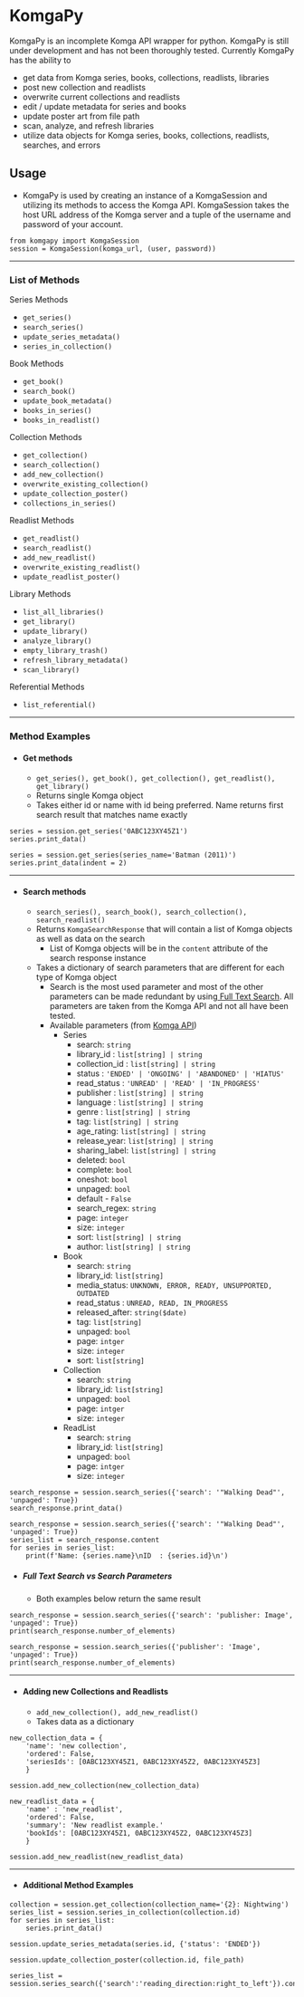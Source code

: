 # KomgaPy

KomgaPy is an incomplete Komga API wrapper for python. KomgaPy is still under development and has not been thoroughly tested. Currently KomgaPy has the ability to

- get data from Komga series, books, collections, readlists, libraries
- post new collection and readlists
- overwrite current collections and readlists
- edit / update metadata for series and books
- update poster art from file path
- scan, analyze, and refresh libraries
- utilize data objects for Komga series, books, collections, readlists, searches, and errors

## **Usage**

- KomgaPy is used by creating an instance of a KomgaSession and utilizing its methods to access the Komga API. KomgaSession takes the host URL address of the Komga server and a tuple of the username and password of your account.

```
from komgapy import KomgaSession
session = KomgaSession(komga_url, (user, password))
```
---
### List of Methods

 Series Methods
- `get_series()`
- `search_series()`
- `update_series_metadata()`
- `series_in_collection()`

Book Methods
- `get_book()`
- `search_book()`
- `update_book_metadata()`
- `books_in_series()`
- `books_in_readlist()`

Collection Methods
- `get_collection()`
- `search_collection()`
- `add_new_collection()`
- `overwrite_existing_collection()`
- `update_collection_poster()`
- `collections_in_series()`

Readlist Methods
- `get_readlist()`
- `search_readlist()`
- `add_new_readlist()`
- `overwrite_existing_readlist()`
- `update_readlist_poster()`

Library Methods
- `list_all_libraries()`
- `get_library()`
- `update_library()`
- `analyze_library()`
- `empty_library_trash()`
- `refresh_library_metadata()`
- `scan_library()`

Referential Methods
- `list_referential()`
---
### Method Examples

- #### Get methods
    - `get_series(), get_book(), get_collection(), get_readlist(), get_library()`
    - Returns single Komga object
    - Takes either id or name with id being preferred. Name returns first search result that matches name exactly

```
series = session.get_series('0ABC123XY45Z1')
series.print_data()
```

```
series = session.get_series(series_name='Batman (2011)')
series.print_data(indent = 2)
```


---
- #### Search methods
	- `search_series(), search_book(), search_collection(), search_readlist()`
	- Returns `KomgaSearchResponse` that will contain a list of Komga objects as well as data on the search
		- List of Komga objects will be in the `content` attribute of the search response instance
	- Takes a dictionary of search parameters that are different for each type of Komga object
		- Search is the most used parameter and most of the other parameters can be made redundant by using[ Full Text Search](https://komga.org/docs/guides/search/).  All parameters are taken from the Komga API and not all have been tested. 
	    - Available parameters (from [Komga API](https://komga.org/docs/api/rest))
		    - Series
		        - search: `string`
					<!-- - Komga Full Text Search -->
		        - library_id : `list[string] | string`
					<!-- - Komga ID(s) for libraries to search from. Left blank will search all libraries. -->
		        - collection_id : `list[string] | string`
					<!-- - Komga ID(s) for collections to search from. -->
		        - status : `'ENDED' | 'ONGOING' | 'ABANDONED' | 'HIATUS'`
		        - read_status : `'UNREAD' | 'READ' | 'IN_PROGRESS'`
		        - publisher : `list[string] | string`
		        - language : `list[string] | string`
		        - genre : `list[string] | string`
		        - tag: `list[string] | string`
		        - age_rating: `list[string] | string`
		        - release_year: `list[string] | string`
		        - sharing_label: `list[string] | string`
		        - deleted: `bool`
		        - complete: `bool`
		        - oneshot: `bool`
		        - unpaged: `bool`
		        - default - `False`
		        - search_regex: `string`
		        - page: `integer`
		        - size: `integer`
		        - sort: `list[string] | string`
		        - author: `list[string] | string`
			- Book
				- search: `string`
				- library_id: `list[string]`
				- media_status: `UNKNOWN, ERROR, READY, UNSUPPORTED, OUTDATED`
				- read_status : `UNREAD, READ, IN_PROGRESS`
				- released_after: `string($date)`
				- tag: `list[string]`
				- unpaged: `bool`
				- page: `intger`
				- size: `integer`
				- sort: `list[string]`
			- Collection
				- search: `string`
				- library_id: `list[string]`
				- unpaged: `bool`
				- page: `intger`
				- size: `integer`
			- ReadList
				- search: `string`
				- library_id: `list[string]`
				- unpaged: `bool`
				- page: `intger`
				- size: `integer`


```
search_response = session.search_series({'search': '"Walking Dead"', 'unpaged': True})
search_response.print_data()
```

```
search_response = session.search_series({'search': '"Walking Dead"', 'unpaged': True})
series_list = search_response.content
for series in series_list:
	print(f'Name: {series.name}\nID  : {series.id}\n')
```

- ##### Full Text Search vs Search Parameters
	- Both examples below return the same result
```
search_response = session.search_series({'search': 'publisher: Image', 'unpaged': True})
print(search_response.number_of_elements)
```

```
search_response = session.search_series({'publisher': 'Image', 'unpaged': True})
print(search_response.number_of_elements)
```
---
- #### Adding new Collections and Readlists
	- `add_new_collection(), add_new_readlist()`
	- Takes data as a dictionary 
```
new_collection_data = {
	'name': 'new collection',
	'ordered': False,
	'seriesIds': [0ABC123XY45Z1, 0ABC123XY45Z2, 0ABC123XY45Z3]
	}

session.add_new_collection(new_collection_data)
```

```
new_readlist_data = {
	'name' : 'new_readlist',
	'ordered': False,
	'summary': 'New readlist example.'
	'bookIds': [0ABC123XY45Z1, 0ABC123XY45Z2, 0ABC123XY45Z3]
	}

session.add_new_readlist(new_readlist_data)
```
---
- #### Additional Method Examples
```
collection = session.get_collection(collection_name='{2}: Nightwing')
series_list = session.series_in_collection(collection.id)
for series in series_list:
	series.print_data()

```

```
session.update_series_metadata(series.id, {'status': 'ENDED'})
```

```
session.update_collection_poster(collection.id, file_path)
```

```
series_list = session.series_search({'search':'reading_direction:right_to_left'}).content
```
